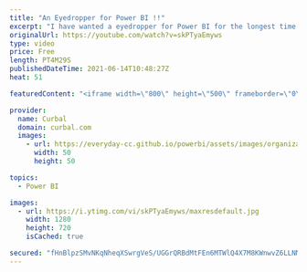 ```yaml
---
title: "An Eyedropper for Power BI !!"
excerpt: "I have wanted a eyedropper for Power BI for the longest time and I finally got one that works not only for Power BI but for anything on your screen.  With this you will also get: Chapters: 00:00 Intro 00:52 Color picker for power bi 02:20 Create your own split screen pattern 03:00 Preview of svgs on"
originalUrl: https://youtube.com/watch?v=skPTyaEmyws
type: video
price: Free
length: PT4M29S
publishedDateTime: 2021-06-14T10:48:27Z
heat: 51

featuredContent: "<iframe width=\"800\" height=\"500\" frameborder=\"0\" src=\"https://www.youtube.com/embed/skPTyaEmyws\" allow=\"accelerometer; autoplay; encrypted-media; gyroscope; picture-in-picture\" allowfullscreen></iframe>"

provider:
  name: Curbal
  domain: curbal.com
  images:
    - url: https://everyday-cc.github.io/powerbi/assets/images/organizations/curbal.com-50x50.jpg
      width: 50
      height: 50

topics:
  - Power BI

images:
  - url: https://i.ytimg.com/vi/skPTyaEmyws/maxresdefault.jpg
    width: 1280
    height: 720
    isCached: true

secured: "fHnBlpzSMvNKqNheqXSwrgVeS/UGGrQRBdMtFEn6MTWlQ4X7M8KWnwvZ6LLNML9/zRDVC2ovildEipioXb0KJlw3XJrdBr37vUJRxzqXCTUYBDa30abEk8HKwsrNXG7D+wTkowey666UjXcEOAWlL8UvdV7WDRmuVUfXHsJh+5dSJkcHbzHDgKhFNyKelBROdbQ/G5qkLEQUz35O7mOUpQMapOkgM1Z+mizJI/FizYH80aAT9vuNEKobHnVl9P073HSmh3/g62bcnAkZzghgVdfR4J1nWNKEmSPId/Mge9TieYJ+Xderu8O8L7FtoFtqDaC8U79OlARrkvrPkEttE7eDpSo6fH2YtKP4hZmOJuLTXqbyCepBZe1rtTkWFueBPBXjb7ao9DJk91yYCF/UT2/wCPKeJkq1zjwQeN5saBo=;FNj86E4nS1jSHNvUfp0GKA=="
---
```



